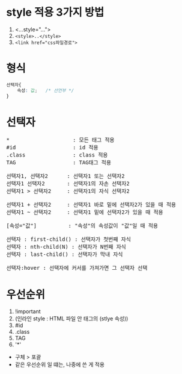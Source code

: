 # style 적용 3가지 방법
1. <...style="...">
2. `<style>..</style>`
3. `<link href="css파일경로">`

# 형식
```css
선택자{
    속성: 값;   /* 선언부 */
}
```

# 선택자
<pre>
*                    : 모든 태그 적용
#id                  : id 적용
.class               : class 적용
TAG                  : TAG태그 적용

선택자1, 선택자2      : 선택자1 또는 선택자2
선택자1 선택자2       : 선택자1의 자손 선택자2
선택자1 > 선택자2     : 선택자1의 자식 선택자2

선택자1 + 선택자2     : 선택자1 바로 밑에 선택자2가 있을 때 적용
선택자1 ~ 선택자2     : 선택자1 밑에 선택자2가 있을 때 적용

[속성="값"]          : "속성"의 속성값이 "값"일 때 적용

선택자 : first-child() : 선택자가 첫번째 자식
선택자 : nth-child(N) : 선택자가 N번째 자식
선택자 : last-child() : 선택자가 막내 자식

선택자:hover : 선택자에 커서를 가져가면 그 선택자 선택
</pre>

#   우선순위
1. !important
2. (인라인 style : HTML 파일 안 태그의 (stlye 속성))
2.  #id
3. .class
4. TAG
5. '*'
- 구체 > 포괄
- 같은 우선순위 일 떄는, 나중에 쓴 게 적용